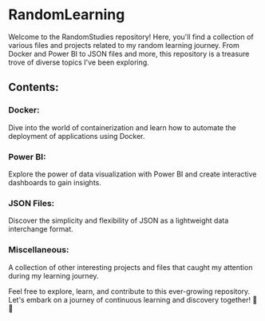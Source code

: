 # RandomLearning

Welcome to the RandomStudies repository! Here, you'll find a collection of various files and projects related to my random learning journey. From Docker and Power BI to JSON files and more, this repository is a treasure trove of diverse topics I've been exploring.

## Contents:
### Docker: 
Dive into the world of containerization and learn how to automate the deployment of applications using Docker.

### Power BI: 
Explore the power of data visualization with Power BI and create interactive dashboards to gain insights.

### JSON Files: 
Discover the simplicity and flexibility of JSON as a lightweight data interchange format.

### Miscellaneous: 
A collection of other interesting projects and files that caught my attention during my learning journey.

Feel free to explore, learn, and contribute to this ever-growing repository. Let's embark on a journey of continuous learning and discovery together! 🚀🌟
